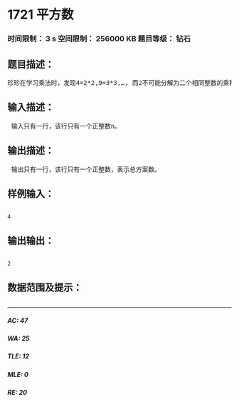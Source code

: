 # 1721 平方数   
### 时间限制： 3 s     空间限制： 256000 KB     题目等级： 钻石  
## 题目描述：  

<pre>
珍珍在学习乘法时，发现4=2*2,9=3*3,…, 而2不可能分解为二个相同整数的乘积,但可以分解为1*1+1*1。她想知道对任意的整数n，把它分解为几个整数与自身相乘之和，有多少种方案呢？
</pre>
  
  
## 输入描述：  

<pre>
 输入只有一行，该行只有一个正整数n。 
</pre>
  
  
## 输出描述：  

<pre>
 输出只有一行，该行只有一个正整数，表示总方案数。 
</pre>
  
  
## 样例输入：  

<pre><code>
4
</code></pre>
  
  
## 输出输出：  

<pre><code>
2
</code></pre>
  
  
## 数据范围及提示：  

<pre>
</pre>
  
  
***  

##### AC: 47  
##### WA: 25  
##### TLE: 12  
##### MLE: 0  
##### RE: 20  

